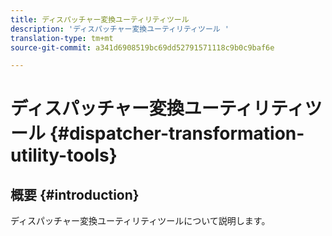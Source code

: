 ```yaml
---
title: ディスパッチャー変換ユーティリティツール
description: 'ディスパッチャー変換ユーティリティツール '
translation-type: tm+mt
source-git-commit: a341d6908519bc69dd52791571118c9b0c9baf6e

---
```



# ディスパッチャー変換ユーティリティツール {#dispatcher-transformation-utility-tools}

## 概要 {#introduction}

ディスパッチャー変換ユーティリティツールについて説明します。